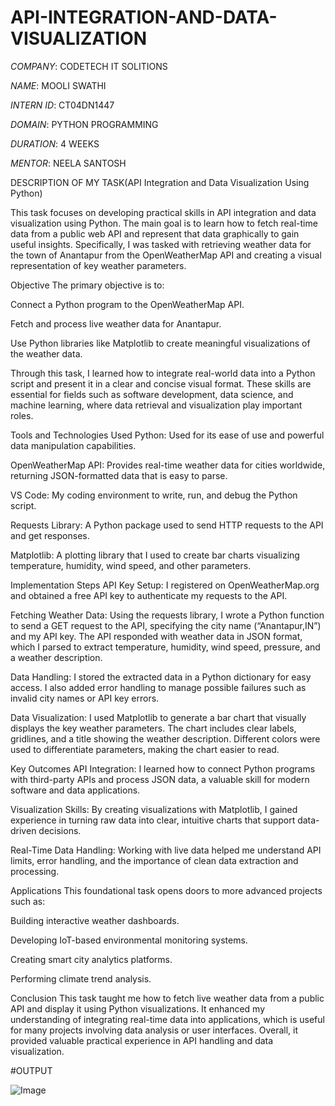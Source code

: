 # API-INTEGRATION-AND-DATA-VISUALIZATION

*COMPANY*: CODETECH IT SOLITIONS

*NAME*: MOOLI SWATHI

*INTERN ID*: CT04DN1447

*DOMAIN*: PYTHON PROGRAMMING

*DURATION*: 4 WEEKS

*MENTOR*: NEELA SANTOSH

DESCRIPTION OF MY TASK(API Integration and Data Visualization Using Python)

This task focuses on developing practical skills in API integration and data visualization using Python. The main goal is to learn how to fetch real-time data from a public web API and represent that data graphically to gain useful insights. Specifically, I was tasked with retrieving weather data for the town of Anantapur from the OpenWeatherMap API and creating a visual representation of key weather parameters.

Objective
The primary objective is to:

Connect a Python program to the OpenWeatherMap API.

Fetch and process live weather data for Anantapur.

Use Python libraries like Matplotlib to create meaningful visualizations of the weather data.

Through this task, I learned how to integrate real-world data into a Python script and present it in a clear and concise visual format. These skills are essential for fields such as software development, data science, and machine learning, where data retrieval and visualization play important roles.

Tools and Technologies Used
Python: Used for its ease of use and powerful data manipulation capabilities.

OpenWeatherMap API: Provides real-time weather data for cities worldwide, returning JSON-formatted data that is easy to parse.

VS Code: My coding environment to write, run, and debug the Python script.

Requests Library: A Python package used to send HTTP requests to the API and get responses.

Matplotlib: A plotting library that I used to create bar charts visualizing temperature, humidity, wind speed, and other parameters.

Implementation Steps
API Key Setup:
I registered on OpenWeatherMap.org and obtained a free API key to authenticate my requests to the API.

Fetching Weather Data:
Using the requests library, I wrote a Python function to send a GET request to the API, specifying the city name (“Anantapur,IN”) and my API key. The API responded with weather data in JSON format, which I parsed to extract temperature, humidity, wind speed, pressure, and a weather description.

Data Handling:
I stored the extracted data in a Python dictionary for easy access. I also added error handling to manage possible failures such as invalid city names or API key errors.

Data Visualization:
I used Matplotlib to generate a bar chart that visually displays the key weather parameters. The chart includes clear labels, gridlines, and a title showing the weather description. Different colors were used to differentiate parameters, making the chart easier to read.

Key Outcomes
API Integration:
I learned how to connect Python programs with third-party APIs and process JSON data, a valuable skill for modern software and data applications.

Visualization Skills:
By creating visualizations with Matplotlib, I gained experience in turning raw data into clear, intuitive charts that support data-driven decisions.

Real-Time Data Handling:
Working with live data helped me understand API limits, error handling, and the importance of clean data extraction and processing.

Applications
This foundational task opens doors to more advanced projects such as:

Building interactive weather dashboards.

Developing IoT-based environmental monitoring systems.

Creating smart city analytics platforms.

Performing climate trend analysis.

Conclusion
This task taught me how to fetch live weather data from a public API and display it using Python visualizations. It enhanced my understanding of integrating real-time data into applications, which is useful for many projects involving data analysis or user interfaces. Overall, it provided valuable practical experience in API handling and data visualization.

#OUTPUT

![Image](https://github.com/user-attachments/assets/eeb9231f-f400-4723-a583-6217ec054b86)
